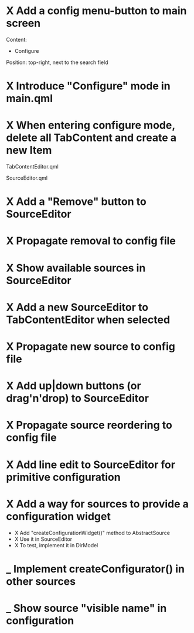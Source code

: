 # X Add a config menu-button to main screen

Content:
- Configure

Position: top-right, next to the search field

# X Introduce "Configure" mode in main.qml

# X When entering configure mode, delete all TabContent and create a new Item

TabContentEditor.qml

SourceEditor.qml

# X Add a "Remove" button to SourceEditor

# X Propagate removal to config file

# X Show available sources in SourceEditor

# X Add a new SourceEditor to TabContentEditor when selected

# X Propagate new source to config file

# X Add up|down buttons (or drag'n'drop) to SourceEditor

# X Propagate source reordering to config file

# X Add line edit to SourceEditor for primitive configuration

# X Add a way for sources to provide a configuration widget

- X Add "createConfigurationWidget()" method to AbstractSource
- X Use it in SourceEditor
- X To test, implement it in DirModel

# _ Implement createConfigurator() in other sources

# _ Show source "visible name" in configuration
